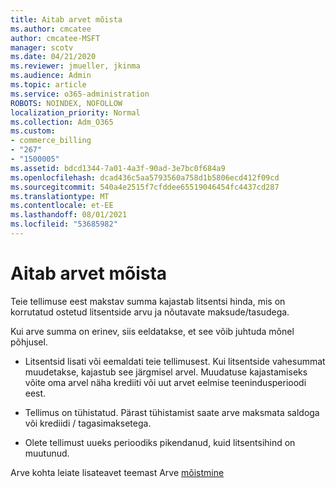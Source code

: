 ```yaml
---
title: Aitab arvet mõista
ms.author: cmcatee
author: cmcatee-MSFT
manager: scotv
ms.date: 04/21/2020
ms.reviewer: jmueller, jkinma
ms.audience: Admin
ms.topic: article
ms.service: o365-administration
ROBOTS: NOINDEX, NOFOLLOW
localization_priority: Normal
ms.collection: Adm_O365
ms.custom:
- commerce_billing
- "267"
- "1500005"
ms.assetid: bdcd1344-7a01-4a3f-90ad-3e7bc0f684a9
ms.openlocfilehash: dcad436c5aa5793560a758d1b5806ecd412f09cd
ms.sourcegitcommit: 540a4e2515f7cfddee65519046454fc4437cd287
ms.translationtype: MT
ms.contentlocale: et-EE
ms.lasthandoff: 08/01/2021
ms.locfileid: "53685982"
---
```

# <a name="help-understanding-your-bill"></a>Aitab arvet mõista

Teie tellimuse eest makstav summa kajastab litsentsi hinda, mis on korrutatud ostetud litsentside arvu ja nõutavate maksude/tasudega.
  
Kui arve summa on erinev, siis eeldatakse, et see võib juhtuda mõnel põhjusel.
  
- Litsentsid lisati või eemaldati teie tellimusest. Kui litsentside vahesummat muudetakse, kajastub see järgmisel arvel. Muudatuse kajastamiseks võite oma arvel näha krediiti või uut arvet eelmise teenindusperioodi eest.

- Tellimus on tühistatud. Pärast tühistamist saate arve maksmata saldoga või krediidi / tagasimaksetega.

- Olete tellimust uueks perioodiks pikendanud, kuid litsentsihind on muutunud.

Arve kohta leiate lisateavet teemast Arve [mõistmine](/microsoft-365/commerce/billing-and-payments/understand-your-invoice2)